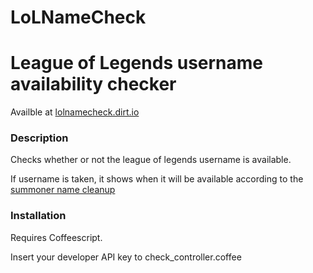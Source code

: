 LoLNameCheck
============

# League of Legends username availability checker

Availble at [lolnamecheck.dirt.io](http://lolnamecheck.dirt.io)

### Description

Checks whether or not the league of legends username is available.

If username is taken, it shows when it will be available according to the [summoner name cleanup](http://na.leagueoflegends.com/en/news/game-updates/features/summoner-name-clean)

### Installation

Requires Coffeescript. 

Insert your developer API key to check_controller.coffee

